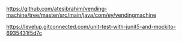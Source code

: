 
https://github.com/atesibrahim/vending-machine/tree/master/src/main/java/com/ey/vendingmachine

https://levelup.gitconnected.com/unit-test-with-junit5-and-mockito-6935431f5d7c